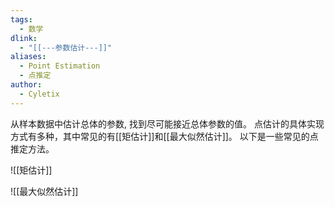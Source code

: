 ```yaml
---
tags:
  - 数学
dlink:
  - "[[---参数估计---]]"
aliases:
  - Point Estimation
  - 点推定
author:
  - Cyletix
---
```

从样本数据中估计总体的参数, 找到尽可能接近总体参数的值。
点估计的具体实现方式有多种，其中常见的有[[矩估计]]和[[最大似然估计]]。
以下是一些常见的点推定方法。

![[矩估计]]

![[最大似然估计]]
